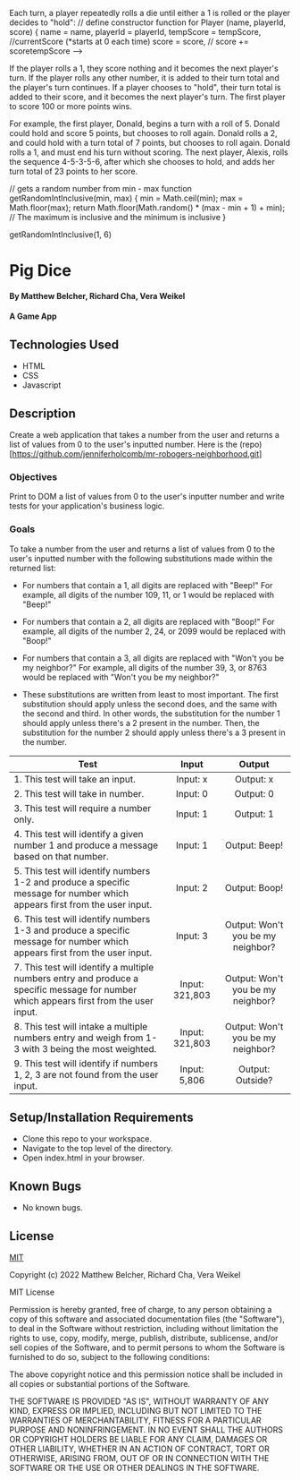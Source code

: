 

Each turn, a player repeatedly rolls a die until either a 1 is rolled or the player decides to "hold":
  // define constructor function for 
  Player (name, playerId, score) 
    { name = name, 
    playerId = playerId,
    tempScore = tempScore, //currentScore (*starts at 0 each time)
        score = score, // score += scoretempScore
 -->



If the player rolls a 1, they score nothing and it becomes the next player's turn.
If the player rolls any other number, it is added to their turn total and the player's turn continues.
If a player chooses to "hold", their turn total is added to their score, and it becomes the next player's turn.
The first player to score 100 or more points wins.

For example, the first player, Donald, begins a turn with a roll of 5. Donald could hold and score 5 points, but chooses to roll again. Donald rolls a 2, and could hold with a turn total of 7 points, but chooses to roll again. Donald rolls a 1, and must end his turn without scoring. The next player, Alexis, rolls the sequence 4-5-3-5-6, after which she chooses to hold, and adds her turn total of 23 points to her score.








// gets a random number from min - max
function getRandomIntInclusive(min, max) {
  min = Math.ceil(min);
  max = Math.floor(max);
  return Math.floor(Math.random() * (max - min + 1) + min); // The maximum is inclusive and the minimum is inclusive
}

getRandomIntInclusive(1, 6)



# Pig Dice

#### By Matthew Belcher, Richard Cha, Vera Weikel

#### A Game App

## Technologies Used

* HTML 
* CSS 
* Javascript

## Description
Create a web application that takes a number from the user and returns a list of values from 0 to the user's inputted number. Here is the (repo)[https://github.com/jenniferholcomb/mr-robogers-neighborhood.git]

### Objectives 

Print to DOM a list of values from 0 to the user's inputter number and write tests for your application's business logic. 

### Goals

To take a number from the user and returns a list of values from 0 to the user's inputted number with the following substitutions made within the returned list:

* For numbers that contain a 1, all digits are replaced with "Beep!"
For example, all digits of the number 109, 11, or 1 would be replaced with "Beep!"
* For numbers that contain a 2, all digits are replaced with "Boop!"
For example, all digits of the number 2, 24, or 2099 would be replaced with "Boop!"
* For numbers that contain a 3, all digits are replaced with "Won't you be my neighbor?"
For example, all digits of the number 39, 3, or 8763 would be replaced with "Won't you be my neighbor?"

* These substitutions are written from least to most important. The first substitution should apply unless the second does, and the same with the second and third. In other words, the substitution for the number 1 should apply unless there's a 2 present in the number. Then, the substitution for the number 2 should apply unless there's a 3 present in the number.

| Test | Input | Output |
|--------|:------:|:-----:|
| 1.  This test will take an input. | Input: x  |  Output: x |
| 2.  This test will take in number. | Input: 0 |  Output: 0 |
| 3.   This test will require a number only. | Input: 1 |  Output: 1 |
| 4.  This test will identify a given number 1 and produce a message based on that number. | Input: 1 |  Output: Beep! |
| 5.  This test will identify numbers 1-2 and produce a specific message for number which appears first from the user input. | Input: 2 |  Output: Boop!|
| 6.  This test will identify numbers 1-3 and produce a specific message for number which appears first from the user input. | Input: 3 |  Output: Won't you be my neighbor?|
| 7.  This test will identify a multiple numbers entry and produce a specific message for number which appears first from the user input. | Input: 321,803 |  Output: Won't you be my neighbor?|
| 8.  This test will intake a multiple numbers entry and weigh from 1-3 with 3 being the most weighted. | Input: 321,803 |  Output: Won't you be my neighbor?|
| 9.  This test will identify if numbers 1, 2, 3 are not found from the user input. | Input: 5,806 |  Output: Outside?|


## Setup/Installation Requirements

* Clone this repo to your workspace.
* Navigate to the top level of the directory.
* Open index.html in your browser.

## Known Bugs

* No known bugs.

## License

[MIT](https://choosealicense.com/licenses/mit/)

Copyright (c) 2022 Matthew Belcher, Richard Cha, Vera Weikel

MIT License

Permission is hereby granted, free of charge, to any person obtaining a copy
of this software and associated documentation files (the "Software"), to deal
in the Software without restriction, including without limitation the rights
to use, copy, modify, merge, publish, distribute, sublicense, and/or sell
copies of the Software, and to permit persons to whom the Software is
furnished to do so, subject to the following conditions:

The above copyright notice and this permission notice shall be included in all
copies or substantial portions of the Software.

THE SOFTWARE IS PROVIDED "AS IS", WITHOUT WARRANTY OF ANY KIND, EXPRESS OR
IMPLIED, INCLUDING BUT NOT LIMITED TO THE WARRANTIES OF MERCHANTABILITY,
FITNESS FOR A PARTICULAR PURPOSE AND NONINFRINGEMENT. IN NO EVENT SHALL THE
AUTHORS OR COPYRIGHT HOLDERS BE LIABLE FOR ANY CLAIM, DAMAGES OR OTHER
LIABILITY, WHETHER IN AN ACTION OF CONTRACT, TORT OR OTHERWISE, ARISING FROM,
OUT OF OR IN CONNECTION WITH THE SOFTWARE OR THE USE OR OTHER DEALINGS IN THE
SOFTWARE.